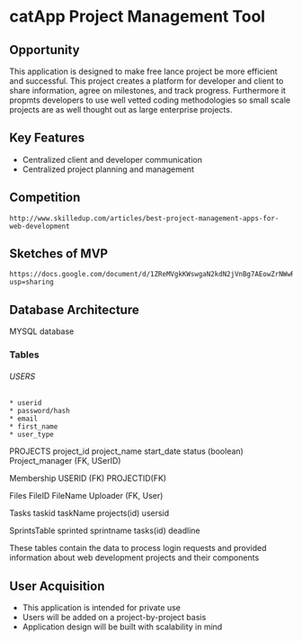 # catApp Project Management Tool

## Opportunity

This application is designed to make free lance project be more efficient and successful. This project creates a platform for developer and client to share information, agree on milestones, and track progress. Furthermore it propmts developers to use well vetted coding methodologies so small scale projects are as well thought out as large enterprise projects.

## Key Features
  * Centralized client and developer communication
  * Centralized project planning and management
  
## Competition
    http://www.skilledup.com/articles/best-project-management-apps-for-web-development
    
## Sketches of MVP
    https://docs.google.com/document/d/1ZReMVgkKWswgaN2kdN2jVnBg7AEowZrNWwRcCj_kSvw/edit?usp=sharing
    
## Database Architecture
  
MYSQL database
  
### Tables
 
###### USERS
	* userid
	* password/hash
	* email
	* first_name
	* user_type
 
 
PROJECTS
	project_id
	project_name
	start_date
	status (boolean)
	Project_manager (FK, USerID)
	
 
Membership
	USERID (FK)
	PROJECTID(FK)
 
Files
	FileID
	FileName
	Uploader (FK, User)
 
Tasks
	taskid
	taskName
	projects(id)
	usersid
 
SprintsTable
	sprinted
	sprintname
	tasks(id)
	deadline
 
    
 These tables contain the data to process login requests and provided information about web development projects and their 
  components



## User Acquisition

 * This application is intended for private use
 * Users will be added on a project-by-project basis
 * Application design will be built with scalability in mind
